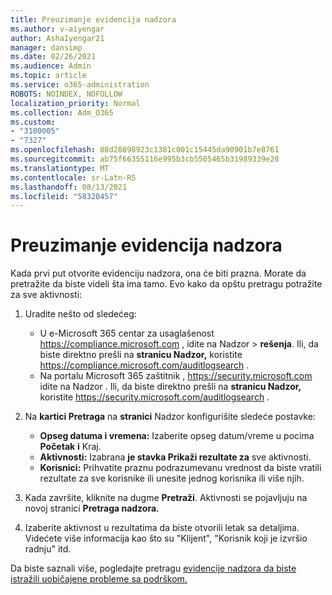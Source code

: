 ```yaml
---
title: Preuzimanje evidencija nadzora
ms.author: v-aiyengar
author: AshaIyengar21
manager: dansimp
ms.date: 02/26/2021
ms.audience: Admin
ms.topic: article
ms.service: o365-administration
ROBOTS: NOINDEX, NOFOLLOW
localization_priority: Normal
ms.collection: Adm_O365
ms.custom:
- "3100005"
- "7327"
ms.openlocfilehash: 88d28898923c1381c001c15445da90901b7e8761
ms.sourcegitcommit: ab75f66355116e995b3cb5505465b31989339e28
ms.translationtype: MT
ms.contentlocale: sr-Latn-RS
ms.lasthandoff: 08/13/2021
ms.locfileid: "58320457"
---
```

# <a name="retrieve-the-audit-logs"></a>Preuzimanje evidencija nadzora

Kada prvi put otvorite evidenciju nadzora, ona će biti prazna. Morate da pretražite da biste videli šta ima tamo. Evo kako da opštu pretragu potražite za sve aktivnosti:

1. Uradite nešto od sledećeg:
   - U e-Microsoft 365 centar za usaglašenost <https://compliance.microsoft.com> , idite na Nadzor  \> **rešenja**. Ili, da biste direktno prešli na **stranicu Nadzor,** koristite <https://compliance.microsoft.com/auditlogsearch> .
   - Na portalu Microsoft 365 zaštitnik , <https://security.microsoft.com> idite na Nadzor . Ili, da biste direktno prešli na **stranicu Nadzor,** koristite <https://security.microsoft.com/auditlogsearch> .

2. Na **kartici Pretraga** na **stranici** Nadzor konfigurišite sledeće postavke:
   - **Opseg datuma i vremena:** Izaberite opseg datum/vreme u pocima **Početak** **i** Kraj.
   - **Aktivnosti:** Izabrana **je stavka Prikaži rezultate za** sve aktivnosti.
   - **Korisnici:** Prihvatite praznu podrazumevanu vrednost da biste vratili rezultate za sve korisnike ili unesite jednog korisnika ili više njih.

3. Kada završite, kliknite na dugme **Pretraži**. Aktivnosti se pojavljuju na novoj stranici **Pretraga nadzora.**

4. Izaberite aktivnost u rezultatima da biste otvorili letak sa detaljima. Videćete više informacija kao što su "Klijent", "Korisnik koji je izvršio radnju" itd.

Da biste saznali više, pogledajte pretragu [evidencije nadzora da biste istražili uobičajene probleme sa podrškom.](https://docs.microsoft.com/microsoft-365/compliance/auditing-troubleshooting-scenarios)
